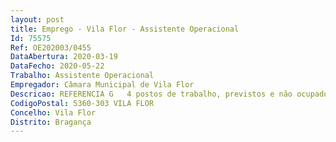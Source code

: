 ```yaml
--- 
layout: post
title: Emprego - Vila Flor - Assistente Operacional
Id: 75575
Ref: OE202003/0455
DataAbertura: 2020-03-19
DataFecho: 2020-05-22
Trabalho: Assistente Operacional
Empregador: Câmara Municipal de Vila Flor
Descricao: REFERENCIA G   4 postos de trabalho, previstos e não ocupados no Mapa de Pessoal desta Câmara Municipal, para a carreira e categoria de Assistente Operacional (Indiferenciados). Apoiar as funções de assistente operacional, ao nível de canalizadores, trolhas e motoristas  Proceder à manutenção diária das ETAR´S do Concelho de Vila Flor.
CodigoPostal: 5360-303 VILA FLOR
Concelho: Vila Flor
Distrito: Bragança
--- 
```

